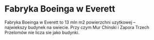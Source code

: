 # Fabryka Boeinga w Everett

Fabryka Boeinga w Everett to 13 mln m2 powierzchni uzytkowej – najwiekszy
budynek na swiecie. Przy czym Mur Chinski i Zapora Trzech Przelomów nie licza
sie jako budynki.
